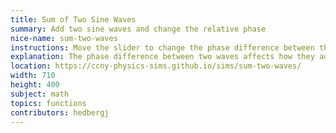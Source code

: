 ```yaml
---
title: Sum of Two Sine Waves
summary: Add two sine waves and change the relative phase
nice-name: sum-two-waves
instructions: Move the slider to change the phase difference between the two waves. The purple wave shows the sum of the red and the blue waves.
explanation: The phase difference between two waves affects how they add. If they are <i>in-phase</i>, the wave amplitude will double. If they are <i>out of phase</i>, they will cancel.
location: https://ccny-physics-sims.github.io/sims/sum-two-waves/
width: 710
height: 400
subject: math
topics: functions
contributors: hedbergj
---
```

